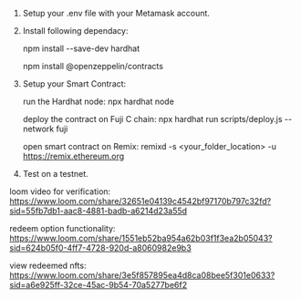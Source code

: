 1. Setup your .env file with your Metamask account.

2. Install following dependacy:

      npm install --save-dev hardhat  

      npm install @openzeppelin/contracts

3. Setup your Smart Contract:
   
     run the Hardhat node: npx hardhat node

     deploy the contract on Fuji C chain: npx hardhat run scripts/deploy.js --network fuji

     open smart contract on Remix: remixd -s <your_folder_location> -u https://remix.ethereum.org

4. Test on a testnet.


loom video for verification: https://www.loom.com/share/32651e04139c4542bf97170b797c32fd?sid=55fb7db1-aac8-4881-badb-a6214d23a55d

redeem option functionality: https://www.loom.com/share/1551eb52ba954a62b03f1f3ea2b05043?sid=624b05f0-4ff7-4728-920d-a8060982e9b3

view redeemed nfts: https://www.loom.com/share/3e5f857895ea4d8ca08bee5f301e0633?sid=a6e925ff-32ce-45ac-9b54-70a5277be6f2
